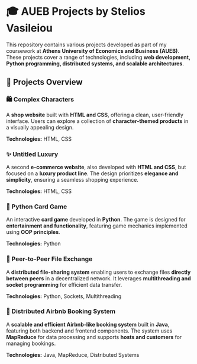 # 🎓 AUEB Projects by Stelios Vasileiou  

This repository contains various projects developed as part of my coursework at **Athens University of Economics and Business (AUEB)**. These projects cover a range of technologies, including **web development, Python programming, distributed systems, and scalable architectures**.  

## 🚀 Projects Overview  

### 🛍️ Complex Characters  
A **shop website** built with **HTML and CSS**, offering a clean, user-friendly interface. Users can explore a collection of **character-themed products** in a visually appealing design.  

**Technologies:** HTML, CSS  

### ✨ Untitled Luxury  
A second **e-commerce website**, also developed with **HTML and CSS**, but focused on a **luxury product line**. The design prioritizes **elegance and simplicity**, ensuring a seamless shopping experience.  

**Technologies:** HTML, CSS  

### 🎴 Python Card Game  
An interactive **card game** developed in **Python**. The game is designed for **entertainment and functionality**, featuring game mechanics implemented using **OOP principles**.  

**Technologies:** Python  

### 🔄 Peer-to-Peer File Exchange  
A **distributed file-sharing system** enabling users to exchange files **directly between peers** in a decentralized network. It leverages **multithreading and socket programming** for efficient data transfer.  

**Technologies:** Python, Sockets, Multithreading  

### 🏨 Distributed Airbnb Booking System  
A **scalable and efficient Airbnb-like booking system** built in **Java**, featuring both backend and frontend components. The system uses **MapReduce** for data processing and supports **hosts and customers** for managing bookings.  

**Technologies:** Java, MapReduce, Distributed Systems  